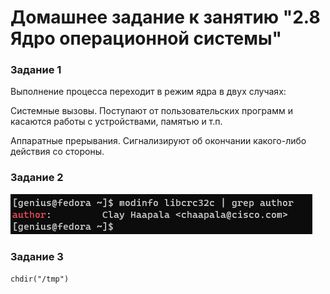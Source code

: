 # Домашнее задание к занятию "2.8 Ядро операционной системы"


### Задание 1

Выполнение процесса переходит в режим ядра в двух случаях:

Системные вызовы. Поступают от пользовательских программ и касаются работы с устройствами, памятью и т.п.

Аппаратные прерывания. Сигнализируют об окончании какого-либо действия со стороны. 


### Задание 2

![P1](https://github.com/geniusnsk/netology/blob/main/lesson10_1_1.png)


### Задание 3


`chdir("/tmp")`
